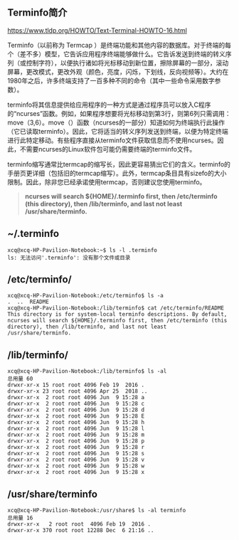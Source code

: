 ## Terminfo简介
https://www.tldp.org/HOWTO/Text-Terminal-HOWTO-16.html

Terminfo（以前称为 Termcap ）是终端功能和其他内容的数据库。对于终端的每个（差不多）模型，它告诉应用程序终端能够做什么。它告诉发送到终端的转义序列（或控制字符），以便执行诸如将光标移动到新位置，擦除屏幕的一部分，滚动屏幕，更改模式，更改外观（颜色，亮度，闪烁，下划线，反向视频等）。大约在1980年之后，许多终端支持了一百多种不同的命令（其中一些命令采用数字参数）。

terminfo将其信息提供给应用程序的一种方式是通过程序员可以放入C程序的“ncurses”函数。例如，如果程序想要将光标移动到第3行，则第6列只需调用：move（3,6）。move（）函数（ncurses的一部分）知道如何为终端执行此操作（它已读取terminfo）。因此，它将适当的转义序列发送到终端，以便为特定终端进行此特定移动。有些程序直接从terminfo文件获取信息而不使用ncurses。因此，不需要ncurses的Linux软件包可能仍需要终端的terminfo文件。

terminfo缩写通常比termcap的缩写长，因此更容易猜出它们的含义。terminfo的手册页更详细（包括旧的termcap缩写）。此外，termcap条目具有sizefo的大小限制。因此，除非您已经承诺使用termcap，否则建议您使用terminfo。



> **ncurses will search ${HOME}/.terminfo first, then /etc/terminfo (this directory), then /lib/terminfo, and last not least /usr/share/terminfo.**

## ~/.terminfo

``` shell
xcq@xcq-HP-Pavilion-Notebook:~$ ls -l .terminfo
ls: 无法访问'.terminfo': 没有那个文件或目录
```

## /etc/terminfo/

``` shell
xcq@xcq-HP-Pavilion-Notebook:/etc/terminfo$ ls -a
.  ..  README
xcq@xcq-HP-Pavilion-Notebook:/lib/terminfo$ cat /etc/terminfo/README 
This directory is for system-local terminfo descriptions. By default,
ncurses will search ${HOME}/.terminfo first, then /etc/terminfo (this
directory), then /lib/terminfo, and last not least /usr/share/terminfo.
```

## /lib/terminfo/

``` shell
xcq@xcq-HP-Pavilion-Notebook:/lib/terminfo$ ls -al 
总用量 60
drwxr-xr-x 15 root root 4096 Feb 19  2016 .
drwxr-xr-x 23 root root 4096 Apr 25  2018 ..
drwxr-xr-x  2 root root 4096 Jun  9 15:28 a
drwxr-xr-x  2 root root 4096 Jun  9 15:28 c
drwxr-xr-x  2 root root 4096 Jun  9 15:28 d
drwxr-xr-x  2 root root 4096 Jun  9 15:28 E
drwxr-xr-x  2 root root 4096 Jun  9 15:28 h
drwxr-xr-x  2 root root 4096 Jun  9 15:28 l
drwxr-xr-x  2 root root 4096 Jun  9 15:28 m
drwxr-xr-x  2 root root 4096 Jun  9 15:28 p
drwxr-xr-x  2 root root 4096 Jun  9 15:28 r
drwxr-xr-x  2 root root 4096 Jun  9 15:28 s
drwxr-xr-x  2 root root 4096 Jun  9 15:28 v
drwxr-xr-x  2 root root 4096 Jun  9 15:28 w
drwxr-xr-x  2 root root 4096 Jun  9 15:28 x
```

## /usr/share/terminfo

``` shell
xcq@xcq-HP-Pavilion-Notebook:/usr/share$ ls -al terminfo
总用量 16
drwxr-xr-x   2 root root  4096 Feb 19  2016 .
drwxr-xr-x 370 root root 12288 Dec  6 21:16 ..
```

